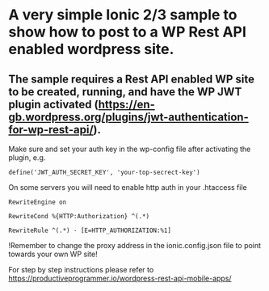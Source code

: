 # A very simple Ionic 2/3 sample to show how to post to a WP Rest API enabled wordpress site.

## The sample requires a Rest API enabled WP site to be created, running, and have the WP JWT plugin activated (https://en-gb.wordpress.org/plugins/jwt-authentication-for-wp-rest-api/).

Make sure and set your auth key in the wp-config file after activating the plugin, e.g.
```
define('JWT_AUTH_SECRET_KEY', 'your-top-secrect-key')
```

On some servers you will need to enable http auth in your .htaccess file
```
RewriteEngine on

RewriteCond %{HTTP:Authorization} ^(.*)

RewriteRule ^(.*) - [E=HTTP_AUTHORIZATION:%1]
```

!Remember to change the proxy address in the ionic.config.json file to point towards your own WP site!

For step by step instructions please refer to https://productiveprogrammer.io/wordpress-rest-api-mobile-apps/ 